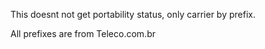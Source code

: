 This doesnt not get portability status, only carrier by prefix.

All prefixes are from Teleco.com.br
